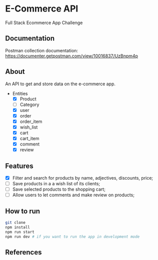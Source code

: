 # E-Commerce API
Full Stack Ecommerce App Challenge

## Documentation
Postman collection documentation:
https://documenter.getpostman.com/view/10016837/UzBnpm4p

## About
An API to get and store data on the e-commerce app.
- Entities
    - [x] Product
    - [ ] Category
    - [x] user
    - [x] order
    - [x] order_item
    - [x] wish_list
    - [x] cart
    - [x] cart_item
    - [x] comment
    - [x] review

## Features
- [x]  Filter and search for products by name, adjectives, discounts, price;
- [ ]  Save products in a a wish list of its clients;
- [ ]  Save selected products to the shopping cart;
- [ ]  Allow users to let comments and make review on products;

## How to run
```bash
git clone 
npm install
npm run start 
npm run dev # if you want to run the app in development mode
```

## References